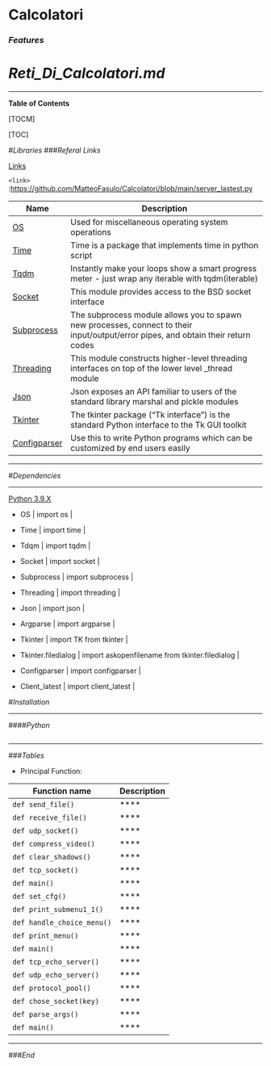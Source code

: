 # Calcolatori
### *Features*

# *Reti_Di_Calcolatori.md*
---

**Table of Contents**

[TOCM]

[TOC]

#*Libraries*
###*Referal Links*

[Links](http://localhost/)

`<link>` :<https://github.com/MatteoFasulo/Calcolatori/blob/main/server_lastest.py>

| Name | Description |
| ------------- | ------------------------------ |
| [OS] | Used for miscellaneous operating system operations
| [Time] | Time is a package that implements time in python script
| [Tqdm]| Instantly make your loops show a smart progress meter - just wrap any iterable with tqdm(iterable)
| [Socket] | This module provides access to the BSD socket interface
| [Subprocess] | The subprocess module allows you to spawn new processes, connect to their input/output/error pipes, and obtain their return codes
| [Threading] | This module constructs higher-level threading interfaces on top of the lower level _thread module
| [Json] | Json exposes an API familiar to users of the standard library marshal and pickle modules
| [Tkinter] | The tkinter package (“Tk interface”) is the standard Python interface to the Tk GUI toolkit
| [Configparser] | Use this to write Python programs which can be customized by end users easily

---
#*Dependencies*

---

[Python 3.9.X]
- OS
| import os  |

- Time
| import time  |

- Tdqm
| import tqdm |

- Socket
| import socket |

- Subprocess
| import subprocess |

- Threading
| import threading |

- Json
| import json  |

- Argparse
| import argparse  |

- Tkinter
| import TK from tkinter  |

- Tkinter.filedialog
| import askopenfilename from tkinter.filedialog  |

- Configparser
| import configparser  |

- Client_latest
| import client_latest  |

#*Installation*

---

####*Python*

```

```
----
                    
###*Tables*
- Principal Function:
                    

| Function name | Description                    |
| ------------- | ------------------------------ |
| `def send_file()`      | ****|
| `def receive_file()`   | ****|
| `def udp_socket()`      | ****|
| `def compress_video()`   | ****|
| `def clear_shadows()`      | ****|
| `def tcp_socket()`   | ****|
| `def main()`      | ****|
| `def set_cfg()`   | ****|
| `def print_submenu1_1()`      | ****|
| `def handle_choice_menu()`   | ****|
| `def print_menu()`      | ****|
| `def main()`   | ****|
| `def tcp_echo_server()`      | ****|
| `def udp_echo_server()`   | ****|
| `def protocol_pool()`      | ****|
| `def chose_socket(key)`   | ****|
| `def parse_args()`      | ****|
| `def main()`   | ****|

----

###*End*


[Python 3.9.X]: <https://www.python.org/downloads/release/python-390/>
[OS]: <https://docs.python.org/3/library/os.html>
[Time]: <https://docs.python.org/3/library/time.html> 
[Tqdm]: <https://pypi.org/project/tqdm/>
[Socket]: <https://docs.python.org/3/library/socket.html> 
[Subprocess]: <https://docs.python.org/3/library/subprocess.html>
[Threading]: <https://docs.python.org/3/library/threading.html>
[Json]: <https://docs.python.org/3/library/json.html>
[Tkinter]: <https://docs.python.org/3/library/tkinter.html> 
[Configparser]: <https://docs.python.org/3/library/configparser.html>
